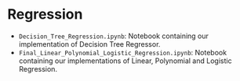 # Regression

- `Decision_Tree_Regression.ipynb`: Notebook containing our implementation of Decision Tree Regressor.
- `Final_Linear_Polynomial_Logistic_Regression.ipynb`: Notebook containing our implementations of Linear, Polynomial and Logistic Regression.
